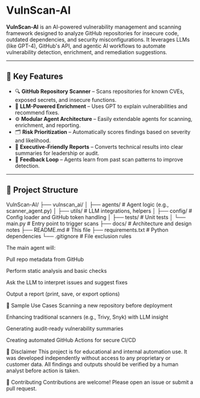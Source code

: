 # VulnScan-AI

**VulnScan-AI** is an AI-powered vulnerability management and scanning framework designed to analyze GitHub repositories for insecure code, outdated dependencies, and security misconfigurations. It leverages LLMs (like GPT-4), GitHub's API, and agentic AI workflows to automate vulnerability detection, enrichment, and remediation suggestions.

---

## 🔐 Key Features

- 🔍 **GitHub Repository Scanner** – Scans repositories for known CVEs, exposed secrets, and insecure functions.
- 🧠 **LLM-Powered Enrichment** – Uses GPT to explain vulnerabilities and recommend fixes.
- ⚙️ **Modular Agent Architecture** – Easily extendable agents for scanning, enrichment, and reporting.
- 🗂 **Risk Prioritization** – Automatically scores findings based on severity and likelihood.
- 📄 **Executive-Friendly Reports** – Converts technical results into clear summaries for leadership or audit.
- 🔁 **Feedback Loop** – Agents learn from past scan patterns to improve detection.

---

## 📁 Project Structure

VulnScan-AI/
├── vulnscan_ai/
│ ├── agents/ # Agent logic (e.g., scanner_agent.py)
│ ├── utils/ # LLM integrations, helpers
│ ├── config/ # Config loader and GitHub token handling
│ ├── tests/ # Unit tests
│ └── main.py # Entry point to trigger scans
├── docs/ # Architecture and design notes
├── README.md # This file
├── requirements.txt # Python dependencies
└── .gitignore # File exclusion rules


The main agent will:

Pull repo metadata from GitHub

Perform static analysis and basic checks

Ask the LLM to interpret issues and suggest fixes

Output a report (print, save, or export options)

🧠 Sample Use Cases
Scanning a new repository before deployment

Enhancing traditional scanners (e.g., Trivy, Snyk) with LLM insight

Generating audit-ready vulnerability summaries

Creating automated GitHub Actions for secure CI/CD

📜 Disclaimer
This project is for educational and internal automation use. It was developed independently without access to any proprietary or customer data. All findings and outputs should be verified by a human analyst before action is taken.

🤝 Contributing
Contributions are welcome! Please open an issue or submit a pull request.

